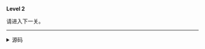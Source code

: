 **Level 2**

请进入下一关。[](下一关：/riddle/level--3)

--------

<details><summary>源码</summary><pre>
**Level 2**

请进入下一关。[](下一关：/riddle/level--3)
</pre></details>
